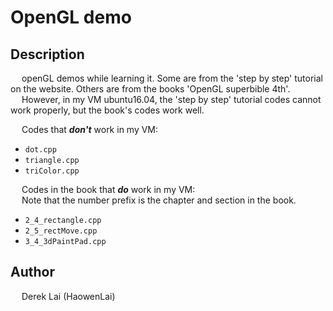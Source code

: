 # OpenGL demo

## Description
&ensp;&ensp; openGL demos while learning it. Some are from the 'step by step' tutorial on the website. Others are from the books 'OpenGL superbible 4th'.  
&ensp;&ensp; However, in my VM ubuntu16.04, the 'step by step' tutorial codes cannot work properly, but the book's codes work well.  
  
&ensp;&ensp; Codes that ***don't*** work in my VM: 
- `dot.cpp`
- `triangle.cpp`
- `triColor.cpp`  

&ensp;&ensp; Codes in the book that ***do*** work in my VM:  
&ensp;&ensp; Note that the number prefix is the chapter and section in the book.
- `2_4_rectangle.cpp`
- `2_5_rectMove.cpp`
- `3_4_3dPaintPad.cpp`

## Author
&ensp;&ensp; Derek Lai (HaowenLai)
